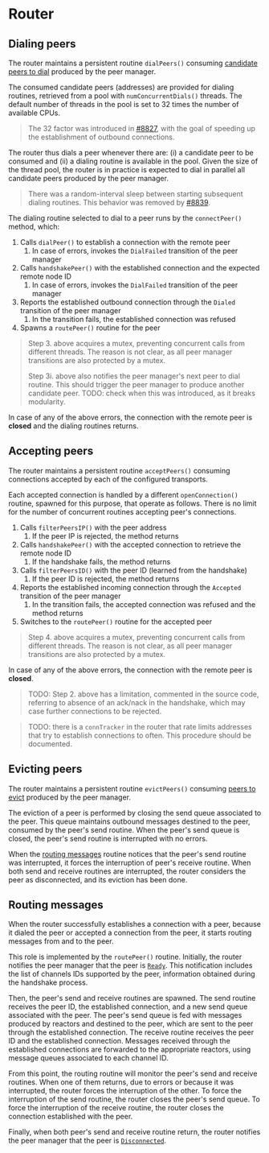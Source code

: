 # Router 

## Dialing peers

The router maintains a persistent routine `dialPeers()` consuming
[candidate peers to dial](./peer_manager.md#dialnext-transition)
produced by the peer manager.

The consumed candidate peers (addresses) are provided for dialing routines,
retrieved from a pool with `numConcurrentDials()` threads.
The default number of threads in the pool is set to 32 times the number of
available CPUs.

> The 32 factor was introduced in [#8827](https://github.com/tendermint/tendermint/pull/8827),
> with the goal of speeding up the establishment of outbound connections.

The router thus dials a peer whenever there are: (i) a candidate peer to be
consumed and (ii) a dialing routine is available in the pool.
Given the size of the thread pool, the router is in practice is expected to
dial in parallel all candidate peers produced by the peer manager.

> There was a random-interval sleep between starting subsequent dialing
> routines. This behavior was removed by [#8839](https://github.com/tendermint/tendermint/pull/8839).

The dialing routine selected to dial to a peer runs by the `connectPeer()`
method, which:

1. Calls `dialPeer()` to establish a connection with the remote peer
   1. In case of errors, invokes the `DialFailed` transition of the peer manager
1. Calls `handshakePeer()` with the established connection and the expected remote node ID
   1. In case of errors, invokes the `DialFailed` transition of the peer manager
1. Reports the established outbound connection through the `Dialed` transition of the peer manager
   1. In the transition fails, the established connection was refused
1. Spawns a `routePeer()` routine for the peer

> Step 3. above acquires a mutex, preventing concurrent calls from different threads.
> The reason is not clear, as all peer manager transitions are also protected by a mutex.
>
> Step 3i. above also notifies the peer manager's next peer to dial routine.
> This should trigger the peer manager to produce another candidate peer.
> TODO: check when this was introduced, as it breaks modularity.

In case of any of the above errors, the connection with the remote peer is
**closed** and the dialing routines returns.

## Accepting peers

The router maintains a persistent routine `acceptPeers()` consuming connections
accepted by each of the configured transports.

Each accepted connection is handled by a different `openConnection()` routine,
spawned for this purpose, that operate as follows.
There is no limit for the number of concurrent routines accepting peer's connections.

1. Calls `filterPeersIP()` with the peer address
   1. If the peer IP is rejected, the method returns
1. Calls `handshakePeer()` with the accepted connection to retrieve the remote node ID
   1. If the handshake fails, the method returns
1. Calls `filterPeersID()` with the peer ID (learned from the handshake)
   1. If the peer ID is rejected, the method returns
1. Reports the established incoming connection through the `Accepted` transition of the peer manager
   1. In the transition fails, the accepted connection was refused and the method returns
1. Switches to the `routePeer()` routine for the accepted peer

> Step 4. above acquires a mutex, preventing concurrent calls from different threads.
> The reason is not clear, as all peer manager transitions are also protected by a mutex.

In case of any of the above errors, the connection with the remote peer is
**closed**.

> TODO: Step 2. above has a limitation, commented in the source code, referring
> to absence of an ack/nack in the handshake, which may case further
> connections to be rejected.

> TODO: there is a `connTracker` in the router that rate limits addresses that
> try to establish connections to often. This procedure should be documented.

## Evicting peers

The router maintains a persistent routine `evictPeers()` consuming
[peers to evict](./peer_manager.md#evictnext-transition)
produced by the peer manager.

The eviction of a peer is performed by closing the send queue associated to the peer.
This queue maintains outbound messages destined to the peer, consumed by the
peer's send routine.
When the peer's send queue is closed, the peer's send routine is interrupted
with no errors.

When the [routing messages](#routing-messages) routine notices that the peer's
send routine was interrupted, it forces the interruption of peer's receive routine.
When both send and receive routines are interrupted, the router considers the
peer as disconnected, and its eviction has been done.

## Routing messages

When the router successfully establishes a connection with a peer, because it
dialed the peer or accepted a connection from the peer, it starts routing
messages from and to the peer.

This role is implemented by the `routePeer()` routine.
Initially, the router notifies the peer manager that the peer is
[`Ready`](./peer_manager#ready-transition).
This notification includes the list of channels IDs supported by the peer,
information obtained during the handshake process.

Then, the peer's send and receive routines are spawned.
The send routine receives the peer ID, the established connection, and a new
send queue associated with the peer.
The peer's send queue is fed with messages produced by reactors and destined to
the peer, which are sent to the peer through the established connection.
The receive routine receives the peer ID and the established connection.
Messages received through the established connections are forwarded to the
appropriate reactors, using message queues associated to each channel ID.

From this point, the routing routine will monitor the peer's send and receive routines.
When one of them returns, due to errors or because it was interrupted, the
router forces the interruption of the other.
To force the interruption of the send routine, the router closes the peer's
send queue. To force the interruption of the receive routine, the router closes
the connection established with the peer.

Finally, when both peer's send and receive routine return, the router notifies
the peer manager that the peer is [`Disconnected`](./peer_manager#disconnected-transition).
